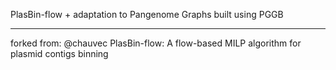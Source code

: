 PlasBin-flow + adaptation to Pangenome Graphs built using PGGB

---
forked from: @chauvec PlasBin-flow: A flow-based MILP algorithm for plasmid contigs binning
